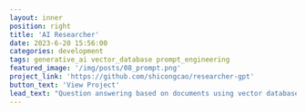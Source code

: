 ```yaml
---
layout: inner
position: right
title: 'AI Researcher'
date: 2023-6-20 15:56:00
categories: development
tags: generative_ai vector_database prompt_engineering
featured_image: '/img/posts/08_prompt.png'
project_link: 'https://github.com/shicongcao/researcher-gpt'
button_text: 'View Project'
lead_text: "Question answering based on documents using vector database."
---
```

